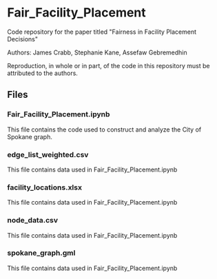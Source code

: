 # Fair_Facility_Placement
Code repository for the paper titled "Fairness in Facility Placement Decisions"  

Authors: James Crabb, Stephanie Kane, Assefaw Gebremedhin  

Reproduction, in whole or in part, of the code in this repository must be attributed to the authors.

## Files  
### Fair_Facility_Placement.ipynb  
This file contains the code used to construct and analyze the City of Spokane graph.  
### edge_list_weighted.csv  
This file contains data used in Fair_Facility_Placement.ipynb  
### facility_locations.xlsx  
This file contains data used in Fair_Facility_Placement.ipynb  
### node_data.csv  
This file contains data used in Fair_Facility_Placement.ipynb  
### spokane_graph.gml  
This file contains data used in Fair_Facility_Placement.ipynb  

